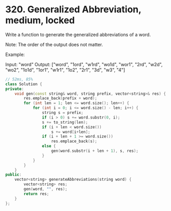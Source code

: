 # 320. Generalized Abbreviation, medium, locked
Write a function to generate the generalized abbreviations of a word. 

Note: The order of the output does not matter.

Example:

Input: "word"
Output:
["word", "1ord", "w1rd", "wo1d", "wor1", "2rd", "w2d", "wo2", "1o1d", "1or1", "w1r1", "1o2", "2r1", "3d", "w3", "4"]

```c++
// 52ms, 85%
class Solution {
private:
    void gen(const string& word, string prefix, vector<string>& res) {
        res.emplace_back(prefix + word);
        for (int len = 1; len <= word.size(); len++) {
            for (int i = 0; i <= word.size() - len; i++) {
                string s = prefix;
                if (i > 0) s += word.substr(0, i);
                s += to_string(len);
                if (i + len < word.size())
                    s += word[i+len];
                if (i + len + 1 >= word.size())
                    res.emplace_back(s);
                else {
                    gen(word.substr(i + len + 1), s, res);
                }
            }
        }
    }
public:
    vector<string> generateAbbreviations(string word) {
        vector<string> res;
        gen(word, "", res);
        return res;
    }
};
```